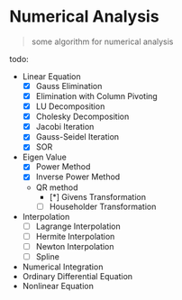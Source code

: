 # Numerical Analysis
> some algorithm for numerical analysis

todo:
* Linear Equation  
  * [x] Gauss Elimination
  * [x] Elimination with Column Pivoting
  * [x] LU Decomposition
  * [x] Cholesky Decomposition
  * [x] Jacobi Iteration
  * [x] Gauss-Seidel Iteration
  * [x] SOR
* Eigen Value
  * [x] Power Method
  * [x] Inverse Power Method
  * QR method
    * [*] Givens Transformation
    * [ ] Householder Transformation
* Interpolation
  * [ ] Lagrange Interpolation
  * [ ] Hermite Interpolation
  * [ ] Newton Interpolation
  * [ ] Spline
* Numerical Integration
* Ordinary Differential Equation
* Nonlinear Equation
